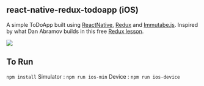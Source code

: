 ## react-native-redux-todoapp (iOS)
A simple ToDoApp built using [ReactNative](https://facebook.github.io/react-native/), [Redux](http://redux.js.org/docs/introduction/) and [Immutabe.js](https://facebook.github.io/immutable-js/).
Inspired by what Dan Abramov builds in this free [Redux lesson](https://egghead.io/courses/getting-started-with-redux).

![](https://puu.sh/uY2oD/fa371044ac.gif)

## To Run
`npm install`
Simulator : `npm run ios-min`
Device : `npm run ios-device`